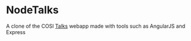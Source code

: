 # NodeTalks

A clone of the COSI [Talks](https://github.com/cosi-lab/talks) webapp made with
tools such as AngularJS and Express

